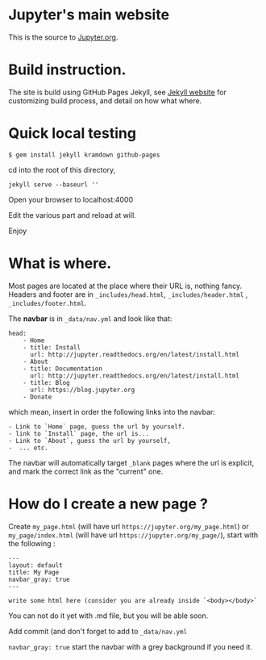 # Jupyter's main website

This is the source to [Jupyter.org](http://jupyter.org/).

# Build instruction. 

The site is build using GitHub Pages Jekyll, see [Jekyll
website](http://jekyllrb.com/) for customizing build process, and detail on how
what where. 

# Quick local testing

```
$ gem install jekyll kramdown github-pages
```

cd into the root of this directory, 

```
jekyll serve --baseurl ''
```

Open your browser to localhost:4000

Edit the various part and reload at will. 

Enjoy

# What is where. 

Most pages are located at the place where their URL is, nothing fancy.  Headers
and footer are in `_includes/head.html`, `_includes/header.html` ,
`_includes/footer.html`.

The **navbar** is in `_data/nav.yml` and look like that:

```
head:
    - Home
    - title: Install
      url: http://jupyter.readthedocs.org/en/latest/install.html
    - About
    - title: Documentation
      url: http://jupyter.readthedocs.org/en/latest/install.html
    - title: Blog
      url: https://blog.jupyter.org
    - Donate
```

which mean, insert in order the following links into the navbar:

    - Link to `Home` page, guess the url by yourself. 
    - link to `Install` page, the url is...
    - Link to `About`, guess the url by yourself, 
    -  ... etc.

The navbar will automatically target `_blank` pages where the url is explicit,
and mark the correct link as the "current" one.

# How do I create a new page ?

Create `my_page.html` (will have url `https://jupyter.org/my_page.html`)
or `my_page/index.html` (will have url `https://jupyter.org/my_page/`), start with the following :

```
---
layout: default
title: My Page
navbar_gray: true
---

write some html here (consider you are already inside `<body></body>`
```

You can not do it yet with .md file, but you will be able soon.

Add commit (and don't forget to add to `_data/nav.yml`

`navbar_gray: true` start the navbar with a grey background if you need it. 


